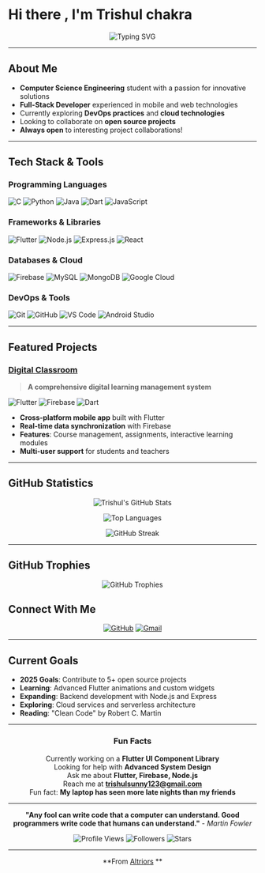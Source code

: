# Hi there , I'm Trishul chakra

<div align="center">

![Typing SVG](https://readme-typing-svg.herokuapp.com?font=Fira+Code&pause=1000&color=36BCF7&width=435&lines=Third+Year+CSE+Student;Always+learning+new+things)

</div>

---

##  About Me

-  **Computer Science Engineering** student with a passion for innovative solutions
-  **Full-Stack Developer** experienced in mobile and web technologies
-  Currently exploring **DevOps practices** and **cloud technologies**
-  Looking to collaborate on **open source projects**
-  **Always open** to interesting project collaborations!

---

##  Tech Stack & Tools

### Programming Languages
![C](https://img.shields.io/badge/C-A8B9CC?style=for-the-badge&logo=c&logoColor=black)
![Python](https://img.shields.io/badge/Python-FFD43B?style=for-the-badge&logo=python&logoColor=blue)
![Java](https://img.shields.io/badge/Java-ED8B00?style=for-the-badge&logo=openjdk&logoColor=white)
![Dart](https://img.shields.io/badge/Dart-0175C2?style=for-the-badge&logo=dart&logoColor=white)
![JavaScript](https://img.shields.io/badge/JavaScript-F7DF1E?style=for-the-badge&logo=javascript&logoColor=black)

### Frameworks & Libraries
![Flutter](https://img.shields.io/badge/Flutter-02569B?style=for-the-badge&logo=flutter&logoColor=white)
![Node.js](https://img.shields.io/badge/Node.js-339933?style=for-the-badge&logo=node.js&logoColor=white)
![Express.js](https://img.shields.io/badge/Express.js-000000?style=for-the-badge&logo=express&logoColor=white)
![React](https://img.shields.io/badge/React-20232A?style=for-the-badge&logo=react&logoColor=61DAFB)

### Databases & Cloud
![Firebase](https://img.shields.io/badge/Firebase-FFCA28?style=for-the-badge&logo=firebase&logoColor=black)
![MySQL](https://img.shields.io/badge/MySQL-005C84?style=for-the-badge&logo=mysql&logoColor=white)
![MongoDB](https://img.shields.io/badge/MongoDB-4EA94B?style=for-the-badge&logo=mongodb&logoColor=white)
![Google Cloud](https://img.shields.io/badge/Google_Cloud-4285F4?style=for-the-badge&logo=google-cloud&logoColor=white)

### DevOps & Tools
![Git](https://img.shields.io/badge/GIT-E44C30?style=for-the-badge&logo=git&logoColor=white)
![GitHub](https://img.shields.io/badge/GitHub-100000?style=for-the-badge&logo=github&logoColor=white)
![VS Code](https://img.shields.io/badge/VS_Code-0078D4?style=for-the-badge&logo=visual%20studio%20code&logoColor=white)
![Android Studio](https://img.shields.io/badge/Android_Studio-3DDC84?style=for-the-badge&logo=android-studio&logoColor=white)

---

##  Featured Projects

###  [Digital Classroom](https://github.com/Altriors/digitalclassroom)
> **A comprehensive digital learning management system**

![Flutter](https://img.shields.io/badge/Flutter-02569B?style=flat&logo=flutter&logoColor=white)
![Firebase](https://img.shields.io/badge/Firebase-FFCA28?style=flat&logo=firebase&logoColor=black)
![Dart](https://img.shields.io/badge/Dart-0175C2?style=flat&logo=dart&logoColor=white)

-  **Cross-platform mobile app** built with Flutter
-  **Real-time data synchronization** with Firebase
-  **Features**: Course management, assignments, interactive learning modules
-  **Multi-user support** for students and teachers

---

##  GitHub Statistics

<div align="center">

![Trishul's GitHub Stats](https://github-readme-stats.vercel.app/api?username=trishulsunny123&show_icons=true&theme=tokyonight&hide_border=true&count_private=true)

![Top Languages](https://github-readme-stats.vercel.app/api/top-langs/?username=trishulsunny123&layout=compact&theme=tokyonight&hide_border=true)

![GitHub Streak](https://github-readme-streak-stats.herokuapp.com/?user=trishulsunny123&theme=tokyonight&hide_border=true)

</div>

---

##  GitHub Trophies
<div align="center">

![GitHub Trophies](https://github-profile-trophy.vercel.app/?username=Trishulchakra&theme=tokyonight&no-frame=true&column=6)

</div>

##  Connect With Me

<div align="center">

[![GitHub](https://img.shields.io/badge/GitHub-Altriors-181717?style=for-the-badge&logo=github&logoColor=white)](https://github.com/Altriors)
[![Gmail](https://img.shields.io/badge/Gmail-D14836?style=for-the-badge&logo=gmail&logoColor=white)](mailto:trishulsunny123@gmail.com)

</div>


---

##  Current Goals

-  **2025 Goals**: Contribute to 5+ open source projects
-  **Learning**: Advanced Flutter animations and custom widgets
-  **Expanding**: Backend development with Node.js and Express
-  **Exploring**: Cloud services and serverless architecture
-  **Reading**: "Clean Code" by Robert C. Martin

---

<div align="center">

###  Fun Facts

 Currently working on a **Flutter UI Component Library**  
 Looking for help with **Advanced System Design**  
 Ask me about **Flutter, Firebase, Node.js**  
 Reach me at **trishulsunny123@gmail.com**    
 Fun fact: **My laptop has seen more late nights than my friends**

</div>

---

<div align="center">

**"Any fool can write code that a computer can understand. Good programmers write code that humans can understand."** - *Martin Fowler*

![Profile Views](https://komarev.com/ghpvc/?username=Altriors&color=brightgreen&style=flat-square)
![Followers](https://img.shields.io/github/followers/Altriors?style=social)
![Stars](https://img.shields.io/github/stars/Altriors?style=social)

---

 **From [Altriors](https://github.com/Altriors)  **

</div>
